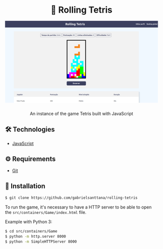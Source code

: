 <div align="center">
  <h1>🧱 Rolling Tetris</h1>
</div>

<div align="center">
  <img src="./.github/rolling-tetris.png">
</div>

#####

<p align="center">An instance of the game Tetris built with JavaScript</p>

## 🛠️ Technologies

<ul>
  <li><a href="https://www.javascript.com/">JavaScript</a></li>
</ul>

## ⚙️ Requirements

<ul>
  <li><a href="https://git-scm.com/">Git</a></li>
</ul>

## 🚀 Installation

```bash
$ git clone https://github.com/gabrielsanttana/rolling-tetris
```

To run the game, it's necessary to have a HTTP server to be able to open the `src/containers/Game/index.html` file.

Example with Python 3:

```bash
$ cd src/containers/Game
$ python -m http.server 8000
$ python -m SimpleHTTPServer 8000
```
